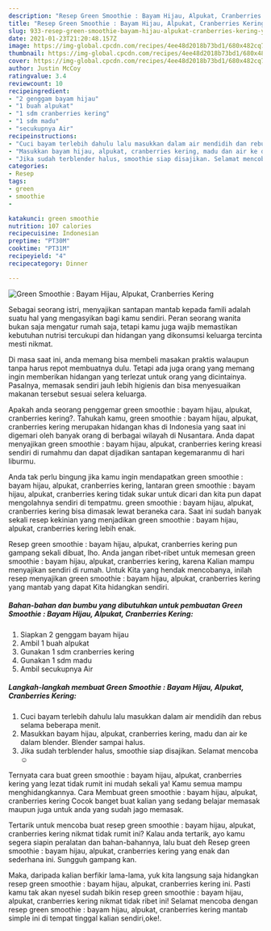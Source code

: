 ```yaml
---
description: "Resep Green Smoothie : Bayam Hijau, Alpukat, Cranberries Kering yang nikmat Untuk Jualan"
title: "Resep Green Smoothie : Bayam Hijau, Alpukat, Cranberries Kering yang nikmat Untuk Jualan"
slug: 933-resep-green-smoothie-bayam-hijau-alpukat-cranberries-kering-yang-nikmat-untuk-jualan
date: 2021-01-23T21:20:48.157Z
image: https://img-global.cpcdn.com/recipes/4ee48d2018b73bd1/680x482cq70/green-smoothie-bayam-hijau-alpukat-cranberries-kering-foto-resep-utama.jpg
thumbnail: https://img-global.cpcdn.com/recipes/4ee48d2018b73bd1/680x482cq70/green-smoothie-bayam-hijau-alpukat-cranberries-kering-foto-resep-utama.jpg
cover: https://img-global.cpcdn.com/recipes/4ee48d2018b73bd1/680x482cq70/green-smoothie-bayam-hijau-alpukat-cranberries-kering-foto-resep-utama.jpg
author: Justin McCoy
ratingvalue: 3.4
reviewcount: 10
recipeingredient:
- "2 genggam bayam hijau"
- "1 buah alpukat"
- "1 sdm cranberries kering"
- "1 sdm madu"
- "secukupnya Air"
recipeinstructions:
- "Cuci bayam terlebih dahulu lalu masukkan dalam air mendidih dan rebus selama beberapa menit."
- "Masukkan bayam hijau, alpukat, cranberries kering, madu dan air ke dalam blender. Blender sampai halus."
- "Jika sudah terblender halus, smoothie siap disajikan. Selamat mencoba ☺️"
categories:
- Resep
tags:
- green
- smoothie
- 

katakunci: green smoothie  
nutrition: 107 calories
recipecuisine: Indonesian
preptime: "PT30M"
cooktime: "PT31M"
recipeyield: "4"
recipecategory: Dinner

---
```



![Green Smoothie : Bayam Hijau, Alpukat, Cranberries Kering](https://img-global.cpcdn.com/recipes/4ee48d2018b73bd1/680x482cq70/green-smoothie-bayam-hijau-alpukat-cranberries-kering-foto-resep-utama.jpg)

Sebagai seorang istri, menyajikan santapan mantab kepada famili adalah suatu hal yang mengasyikan bagi kamu sendiri. Peran seorang  wanita bukan saja mengatur rumah saja, tetapi kamu juga wajib memastikan kebutuhan nutrisi tercukupi dan hidangan yang dikonsumsi keluarga tercinta mesti nikmat.

Di masa  saat ini, anda memang bisa membeli masakan praktis walaupun tanpa harus repot membuatnya dulu. Tetapi ada juga orang yang memang ingin memberikan hidangan yang terlezat untuk orang yang dicintainya. Pasalnya, memasak sendiri jauh lebih higienis dan bisa menyesuaikan makanan tersebut sesuai selera keluarga. 



Apakah anda seorang penggemar green smoothie : bayam hijau, alpukat, cranberries kering?. Tahukah kamu, green smoothie : bayam hijau, alpukat, cranberries kering merupakan hidangan khas di Indonesia yang saat ini digemari oleh banyak orang di berbagai wilayah di Nusantara. Anda dapat menyajikan green smoothie : bayam hijau, alpukat, cranberries kering kreasi sendiri di rumahmu dan dapat dijadikan santapan kegemaranmu di hari liburmu.

Anda tak perlu bingung jika kamu ingin mendapatkan green smoothie : bayam hijau, alpukat, cranberries kering, lantaran green smoothie : bayam hijau, alpukat, cranberries kering tidak sukar untuk dicari dan kita pun dapat mengolahnya sendiri di tempatmu. green smoothie : bayam hijau, alpukat, cranberries kering bisa dimasak lewat beraneka cara. Saat ini sudah banyak sekali resep kekinian yang menjadikan green smoothie : bayam hijau, alpukat, cranberries kering lebih enak.

Resep green smoothie : bayam hijau, alpukat, cranberries kering pun gampang sekali dibuat, lho. Anda jangan ribet-ribet untuk memesan green smoothie : bayam hijau, alpukat, cranberries kering, karena Kalian mampu menyajikan sendiri di rumah. Untuk Kita yang hendak mencobanya, inilah resep menyajikan green smoothie : bayam hijau, alpukat, cranberries kering yang mantab yang dapat Kita hidangkan sendiri.

<!--inarticleads1-->

##### Bahan-bahan dan bumbu yang dibutuhkan untuk pembuatan Green Smoothie : Bayam Hijau, Alpukat, Cranberries Kering:

1. Siapkan 2 genggam bayam hijau
1. Ambil 1 buah alpukat
1. Gunakan 1 sdm cranberries kering
1. Gunakan 1 sdm madu
1. Ambil secukupnya Air




<!--inarticleads2-->

##### Langkah-langkah membuat Green Smoothie : Bayam Hijau, Alpukat, Cranberries Kering:

1. Cuci bayam terlebih dahulu lalu masukkan dalam air mendidih dan rebus selama beberapa menit.
1. Masukkan bayam hijau, alpukat, cranberries kering, madu dan air ke dalam blender. Blender sampai halus.
1. Jika sudah terblender halus, smoothie siap disajikan. Selamat mencoba ☺️




Ternyata cara buat green smoothie : bayam hijau, alpukat, cranberries kering yang lezat tidak rumit ini mudah sekali ya! Kamu semua mampu menghidangkannya. Cara Membuat green smoothie : bayam hijau, alpukat, cranberries kering Cocok banget buat kalian yang sedang belajar memasak maupun juga untuk anda yang sudah jago memasak.

Tertarik untuk mencoba buat resep green smoothie : bayam hijau, alpukat, cranberries kering nikmat tidak rumit ini? Kalau anda tertarik, ayo kamu segera siapin peralatan dan bahan-bahannya, lalu buat deh Resep green smoothie : bayam hijau, alpukat, cranberries kering yang enak dan sederhana ini. Sungguh gampang kan. 

Maka, daripada kalian berfikir lama-lama, yuk kita langsung saja hidangkan resep green smoothie : bayam hijau, alpukat, cranberries kering ini. Pasti kamu tak akan nyesel sudah bikin resep green smoothie : bayam hijau, alpukat, cranberries kering nikmat tidak ribet ini! Selamat mencoba dengan resep green smoothie : bayam hijau, alpukat, cranberries kering mantab simple ini di tempat tinggal kalian sendiri,oke!.

